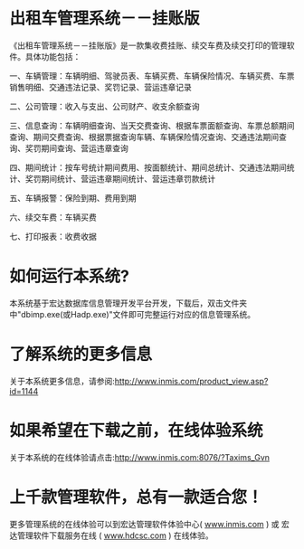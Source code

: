 # 出租车管理系统－－挂账版

《出租车管理系统－－挂账版》是一款集收费挂账、续交车费及续交打印的管理软件。具体功能包括：

一、车辆管理：车辆明细、驾驶员表、车辆买费、车辆保险情况、车辆买费、车票销售明细、交通违法记录、奖罚记录、营运违章记录

二、公司管理：收入与支出、公司财产、收支余额查询

三、信息查询：车辆明细查询、当天交费查询、根据车票面额查询、车票总额期间查询、期间交费查询、根据票据查询车辆、车辆保险情况查询、交通违法期间查询、奖罚期间查询、营运违章查询

四、期间统计：按车号统计期间费用、按面额统计、期间总统计、交通违法期间统计、奖罚期间统计、营运违章期间统计、营运违章罚款统计

五、车辆报警：保险到期、费用到期

六、续交车费：车辆买费

七、打印报表：收费收据

# 如何运行本系统?

本系统基于宏达数据库信息管理开发平台开发，下载后，双击文件夹中"dbimp.exe(或Hadp.exe)"文件即可完整运行对应的信息管理系统。

# 了解系统的更多信息

关于本系统更多信息，请参阅:http://www.inmis.com/product_view.asp?id=1144

# 如果希望在下载之前，在线体验系统

关于本系统的在线体验请点击:http://www.inmis.com:8076/?Taxims_Gvn

# 上千款管理软件，总有一款适合您！

更多管理系统的在线体验可以到宏达管理软件体验中心( www.inmis.com ) 或 宏达管理软件下载服务在线 ( www.hdcsc.com ) 在线体验。

